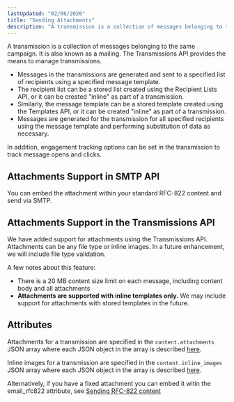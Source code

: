 ```yaml
---
lastUpdated: "02/06/2020"
title: "Sending Attachments"
description: "A transmission is a collection of messages belonging to the same campaign It is also known as a mailing The Transmissions API provides the means to manage transmissions Messages in the transmissions are generated and sent to a specified list of recipients using a specified message template The recipient list..."
---
```


A transmission is a collection of messages belonging to the same campaign. It is also known as a mailing. The Transmissions API provides the means to manage transmissions.

* Messages in the transmissions are generated and sent to a specified list of recipients using a specified message template.
* The recipient list can be a stored list created using the Recipient Lists API, or it can be created "inline" as part of a transmission.
* Similarly, the message template can be a stored template created using the Templates API, or it can be created "inline" as part of a transmission.
* Messages are generated for the transmission for all specified recipients using the message template and performing substitution of data as necessary.

In addition, engagement tracking options can be set in the transmission to track message opens and clicks.

## Attachments Support in SMTP API

You can embed the attachment within your standard RFC-822 content and send via SMTP.  

## Attachments Support in the Transmissions API

We have added support for attachments using the Transmissions API. Attachments can be any file type or inline images. In a future enhancement, we will include file type validation.

A few notes about this feature:

* There is a 20 MB content size limit on each message, including content body and all attachments
* **Attachments are supported with inline templates only.** We may include support for attachments with stored templates in the future.

## Attributes

Attachments for a transmission are specified in the `content.attachments` JSON array where each JSON object in the array is described [here](https://developers.sparkpost.com/api/transmissions.html#header-attachment-attributes).

Inline images for a transmission are specified in the `content.inline_images` JSON array where each JSON object in the array is described [here](https://developers.sparkpost.com/api/transmissions.html#header-inline-image-attributes).

Alternatively, if you have a fixed attachment you can embed it witin the email_rfc822 attribute, see [Sending RFC-822 content](https://developers.sparkpost.com/api/transmissions/#transmissions-post-send-rfc822-content)
